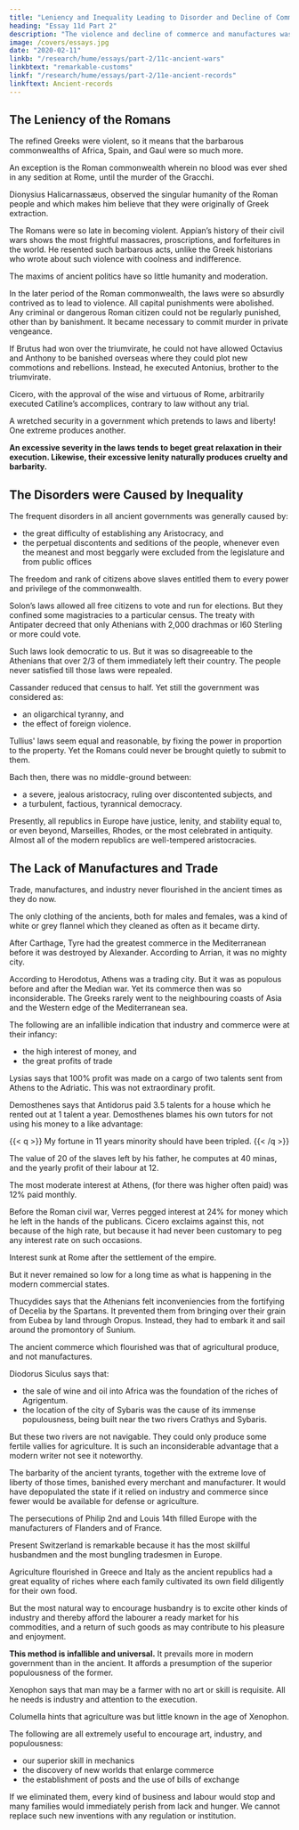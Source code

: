 ```yaml
---
title: "Leniency and Inequality Leading to Disorder and Decline of Commerce"
heading: "Essay 11d Part 2"
description: "The violence and decline of commerce and manufactures was caused by leniency and inequality"
image: /covers/essays.jpg
date: "2020-02-11"
linkb: "/research/hume/essays/part-2/11c-ancient-wars"
linkbtext: "remarkable-customs"
linkf: "/research/hume/essays/part-2/11e-ancient-records"
linkftext: Ancient-records
---
```



## The Leniency of the Romans 

The refined Greeks were violent, so it means that the barbarous commonwealths of Africa, Spain, and Gaul were so much more. <!--  denominated barbarous? Why otherwise did the Greeks so much value themselves on their humanity, gentleness, and moderation, above all other nations?  -->

<!-- This reasoning seems very natural.  -->

An exception is the Roman commonwealth wherein no blood was ever shed in any sedition at Rome, until the murder of the Gracchi.

<!-- , in its earlier times, if we give credit to the received accounts, presents an opposite conclusion.  -->
Dionysius Halicarnassæus, observed the singular humanity of the Roman people and which makes him believe that they were originally of Greek extraction.

<!-- Whence we may conclude, that the factions and revolutions in the barbarous republics were usually more violent than even those of Greece above-mentioned. -->

The Romans were so late in becoming violent. <!--  coming to blows, they made ample compensation, after they had once entered upon the bloody scene. --> Appian’s history of their civil wars shows the most frightful massacres, proscriptions, and forfeitures in the world<!-- , that ever was presented to the world -->. He resented such barbarous acts, unlike the Greek historians who wrote about such violence with coolness and indifference. 

The maxims of ancient politics have so little humanity and moderation. <!-- , that it seems superfluous to give any particular reason for the acts of violence committed at any particular period. --> 

In the later period of the Roman commonwealth, the laws were so absurdly contrived as to lead to violence<!-- , that they obliged the heads of parties to have recourse to these extremities -->. All capital punishments were abolished. Any criminal or dangerous Roman citizen could not be regularly punished, other than by banishment. It became necessary <!-- , in the revolutions of party, --> to commit murder in private vengeance.<!-- ; nor was it easy, when laws were once violated, to set bounds to these sanguinary proceedings. --> 

If Brutus had won over the triumvirate, he could not have allowed Octavius and Anthony to be banished overseas where they could plot new commotions and rebellions. Instead, he executed Antonius, brother to the triumvirate.<!-- , shows evidently his sense of the matter. --> 

Cicero, with the approval of the wise and virtuous of Rome, arbitrarily executed Catiline’s accomplices, contrary to law without any trial. 

<!-- If he moderated his executions, did it not proceed, either from the clemency of his temper, or the conjunctures of the times?  -->

A wretched security in a government which pretends to laws and liberty! One extreme produces another.

**An excessive severity in the laws tends to beget great relaxation in their execution. Likewise, their excessive lenity naturally produces cruelty and barbarity.**

<!-- It is dangerous to force us, in any case, to pass their sacred boundaries. general cause of  -->


## The Disorders were Caused by Inequality

The frequent disorders in all ancient governments was generally caused by:
- the great difficulty of establishing any Aristocracy, and
- the perpetual discontents and seditions of the people, whenever even the meanest and most beggarly were excluded from the legislature and from public offices

The freedom and rank of citizens above slaves entitled them to every power and privilege of the commonwealth. 

Solon’s laws allowed all free citizens to vote and run for elections. But they confined some magistracies to a particular census.  The treaty with Antipater decreed that only Athenians with 2,000 drachmas or l60 Sterling or more could vote. 

Such laws look democratic to us. But it was so disagreeable to the Athenians that over 2/3 of them immediately left their country. The people never satisfied till those laws were repealed.

Cassander reduced that census to half. Yet still the government was considered as:
- an oligarchical tyranny, and
- the effect of foreign violence.

Tullius' laws seem equal and reasonable, by fixing the power in proportion to the property. Yet the Romans could never be brought quietly to submit to them.

Bach then, there was no middle-ground between:
- a severe, jealous aristocracy, ruling over discontented subjects, and
- a turbulent, factious, tyrannical democracy. 

Presently, all republics in Europe have justice, lenity, and stability equal to, or even beyond, Marseilles, Rhodes, or the most celebrated in antiquity. Almost all of the modern republics are well-tempered aristocracies.

<!-- thirdly, there are many other circumstances, in which ancient nations seem inferior to the modern, both for the happiness and encrease of mankind.  -->



## The Lack of Manufactures and Trade

Trade, manufactures, and industry never flourished in the ancient times as they do now. 

The only clothing of the ancients, both for males and females, was a kind of white or grey flannel which they cleaned as often as it became dirty. 

After Carthage, Tyre had the greatest commerce in the Mediterranean before it was destroyed by Alexander. According to Arrian, it was no mighty city. 

According to Herodotus, Athens was a trading city. But it was as populous before and after the Median war. Yet its commerce then was so inconsiderable. The Greeks rarely went to the neighbouring coasts of Asia and the Western edge of the Mediterranean sea. <!-- For beyond these he conceived nothing. -->

The following are an infallible indication that industry and commerce were at their infancy:
- the high interest of money, and
- the great profits of trade

Lysias says that 100% profit was made on a cargo of two talents sent from Athens to the Adriatic. This was not extraordinary profit. 

Demosthenes says that Antidorus paid 3.5 talents for a house which he rented out at 1 talent a year. Demosthenes blames his own tutors for not using his money to a like advantage:


{{< q >}}
My fortune in 11 years minority should have been tripled. 
{{< /q >}}

The value of 20 of the slaves left by his father, he computes at 40 minas, and the yearly profit of their labour at 12.

The most moderate interest at Athens, (for there was higher often paid) was 12% paid monthly. 

<!-- Not to insist upon the high interest, to which the vast sums distributed in elections had raised money. -->

Before the Roman civil war, Verres pegged interest at 24% for money which he left in the hands of the publicans. Cicero exclaims against this, not because of the high rate, but because it had never been customary to peg any interest rate on such occasions. 

Interest sunk at Rome after the settlement of the empire. 

But it never remained so low for a long time as what is happening in the modern commercial states.

Thucydides says that the Athenians felt inconveniencies from the fortifying of Decelia by the Spartans. It prevented them from bringing over their grain from Eubea by land through Oropus. Instead, they had to embark it and sail around the promontory of Sunium. 

<!-- A surprising instance of the imperfection of ancient navigation!  -->
<!-- The water-route is not here above double the land. --> 

<!-- I do not remember a passage in any ancient author, where the growth of a city is ascribed to the establishment of a manufacture.  -->

The ancient commerce which flourished was that of agricultural produce, and not manufactures.<!--  , is chiefly the exchange of those commodities, for which different soils and climates were suited. --> 

Diodorus Siculus says that:
- the sale of wine and oil into Africa was the foundation of the riches of Agrigentum. 
- the location of the city of Sybaris was the cause of its immense populousness, being built near the two rivers Crathys and Sybaris. 

But these two rivers are not navigable. They could only produce some fertile vallies for agriculture. It is such an inconsiderable advantage that a modern writer not see it noteworthy.

The barbarity of the ancient tyrants, together with the extreme love of liberty of those times, banished every merchant and manufacturer. It would have depopulated the state if it relied on industry and commerce since fewer would be available for defense or agriculture. 

<!-- While the cruel and suspicious Dionysius was carrying on his butcheries, who, that was not detained by his landed property, and could have carried with him any art or skill to procure a subsistence in other countries, would have remained exposed to such implacable barbarity?  -->

The persecutions of Philip 2nd and Louis 14th filled Europe with the manufacturers of Flanders and of France.

<!-- grant, that agriculture is the species of industry chiefly requisite to the subsistence of multitudes; and it is possible, that this industry may flourish, even where manufactures and other arts are unknown and neglected.  -->

Present Switzerland is remarkable because it has the most skillful husbandmen and the most bungling tradesmen in Europe. 

Agriculture flourished in Greece and Italy as the ancient republics had a great equality of riches where each family cultivated its own field diligently for their own food.

<!-- whether the mechanical arts had reached the same degree of perfection, may not be esteemed so material; especially, if 

is it just reasoning, because agriculture may, in some instances, flourish without trade or manufactures, to conclude, that, in any great extent of country, and for any great tract of time, it would subsist alone? 
 -->

But the most natural way to encourage husbandry is to excite other kinds of industry and thereby afford the labourer a ready market for his commodities, and a return of such goods as may contribute to his pleasure and enjoyment. 

**This method is infallible and universal.** It prevails more in modern government than in the ancient. It affords a presumption of the superior populousness of the former.

Xenophon says that man may be a farmer with no art or skill is requisite. All he needs is industry and attention to the execution. 

Columella hints that agriculture was but little known in the age of Xenophon.<!--  our later improvements and refinements, have they done nothing towards the easy subsistence of men, and consequently towards their propagation and encrease?  -->

The following are all extremely useful to encourage art, industry, and populousness:
- our superior skill in mechanics
- the discovery of new worlds that enlarge commerce
- the establishment of posts and the use of bills of exchange

If we eliminated them, every kind of business and labour would stop and many families would immediately perish from lack and hunger. We cannot replace such new inventions with any regulation or institution.

<!-- we reason to think, that the police of ancient states was any wise comparable to that of modern, or that men had then equal security, either at home, or in their journies by land or water?  -->
